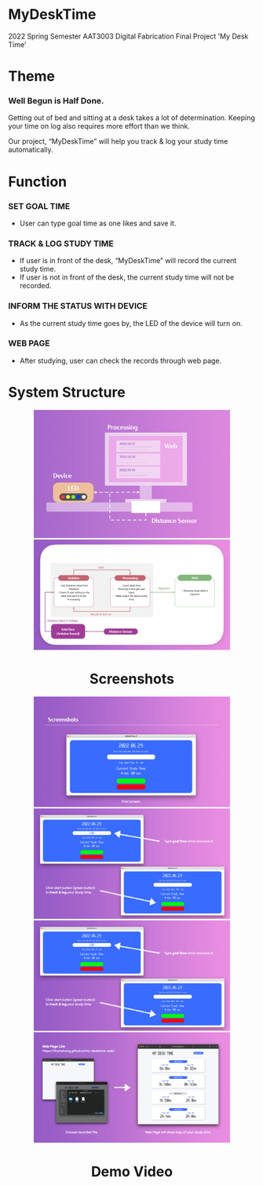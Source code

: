# MyDeskTime
2022 Spring Semester AAT3003 Digital Fabrication Final Project 'My Desk Time'


# Theme
### Well Begun is Half Done.
Getting out of bed and sitting at a desk takes a lot of determination.
Keeping your time on log also requires more effort than we think.

Our project, “MyDeskTime” will help you track & log your study time automatically.


# Function
### SET GOAL TIME
- User can type goal time as one likes and save it.

### TRACK & LOG STUDY TIME
- If user is in front of the desk, “MyDeskTime” will record the current study time. 
- If user is not in front of the desk, the current study time will not be recorded.

### INFORM THE STATUS WITH DEVICE
- As the current study time goes by, the LED of the device will turn on.

### WEB PAGE
- After studying, user can check the records through web page.


# System Structure
<center><img src = "./img/SystemStructure1.png" width="400"/>
<img src = "./img/SystemStructure2.png" width="400"/>

# Screenshots
<img src = "./img/Screenshot1.png" width="400"/>
<img src = "./img/Screenshot2.png" width="400"/>
<img src = "./img/Screenshot2.png" width="400"/>
<img src = "./img/Screenshot4.png" width="400"/>

# Demo Video
